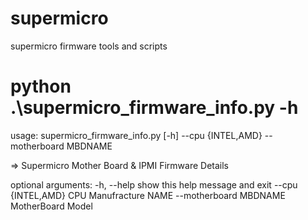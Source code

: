 # supermicro
supermicro firmware tools and scripts




# python .\supermicro_firmware_info.py -h
usage: supermicro_firmware_info.py [-h] --cpu {INTEL,AMD} --motherboard
                                   MBDNAME

=> Supermicro Mother Board & IPMI Firmware Details

optional arguments:
  -h, --help            show this help message and exit
  --cpu {INTEL,AMD}     CPU Manufracture NAME
  --motherboard MBDNAME
                        MotherBoard Model
